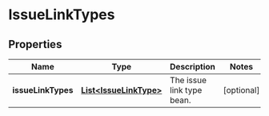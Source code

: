 # IssueLinkTypes

## Properties
Name | Type | Description | Notes
------------ | ------------- | ------------- | -------------
**issueLinkTypes** | [**List&lt;IssueLinkType&gt;**](IssueLinkType.md) | The issue link type bean. |  [optional]
